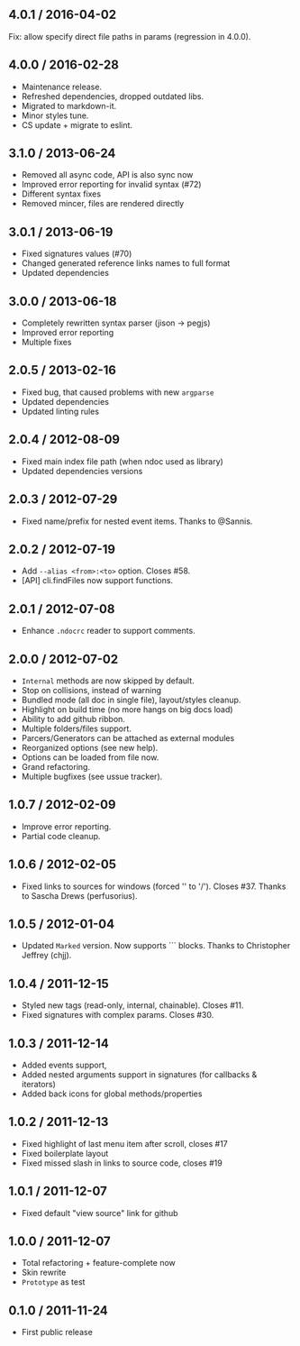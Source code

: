 4.0.1 / 2016-04-02
------------------

Fix: allow specify direct file paths in params (regression in 4.0.0).


4.0.0 / 2016-02-28
------------------

- Maintenance release.
- Refreshed dependencies, dropped outdated libs.
- Migrated to markdown-it.
- Minor styles tune.
- CS update + migrate to eslint.


3.1.0 / 2013-06-24
------------------

- Removed all async code, API is also sync now
- Improved error reporting for invalid syntax (#72)
- Different syntax fixes
- Removed mincer, files are rendered directly


3.0.1 / 2013-06-19
------------------

- Fixed signatures values (#70)
- Changed generated reference links names to full format
- Updated dependencies


3.0.0 / 2013-06-18
------------------

- Completely rewritten syntax parser (jison -> pegjs)
- Improved error reporting
- Multiple fixes


2.0.5 / 2013-02-16
------------------

- Fixed bug, that caused problems with new `argparse`
- Updated dependencies
- Updated linting rules


2.0.4 / 2012-08-09
------------------

- Fixed main index file path (when ndoc used as library)
- Updated dependencies versions


2.0.3 / 2012-07-29
------------------

- Fixed name/prefix for nested event items. Thanks to @Sannis.


2.0.2 / 2012-07-19
------------------

- Add `--alias <from>:<to>` option. Closes #58.
- [API] cli.findFiles now support functions.


2.0.1 / 2012-07-08
------------------

- Enhance `.ndocrc` reader to support comments.


2.0.0 / 2012-07-02
------------------

- `Internal` methods are now skipped by default.
- Stop on collisions, instead of warning
- Bundled mode (all doc in single file), layout/styles cleanup.
- Highlight on build time (no more hangs on big docs load)
- Ability to add github ribbon.
- Multiple folders/files support.
- Parcers/Generators can be attached as external modules
- Reorganized options (see new help).
- Options can be loaded from file now.
- Grand refactoring.
- Multiple bugfixes (see ussue tracker).


1.0.7 / 2012-02-09
------------------

- Improve error reporting.
- Partial code cleanup.


1.0.6 / 2012-02-05
------------------

- Fixed links to sources for windows (forced '\' to '/'). Closes #37.
  Thanks to Sascha Drews (perfusorius).


1.0.5 / 2012-01-04
------------------

- Updated `Marked` version. Now supports ``` blocks.
  Thanks to Christopher Jeffrey (chjj).


1.0.4 / 2011-12-15
------------------

- Styled new tags (read-only, internal, chainable). Closes #11.
- Fixed signatures with complex params. Closes #30.


1.0.3 / 2011-12-14
------------------

- Added events support,
- Added nested arguments support in signatures (for callbacks & iterators)
- Added back icons for global methods/properties


1.0.2 / 2011-12-13
------------------

- Fixed highlight of last menu item after scroll, closes #17
- Fixed boilerplate layout
- Fixed missed slash in links to source code, closes #19


1.0.1 / 2011-12-07
------------------

- Fixed default "view source" link for github


1.0.0 / 2011-12-07
------------------

- Total refactoring + feature-complete now
- Skin rewrite
- `Prototype` as test


0.1.0 / 2011-11-24
------------------

- First public release
